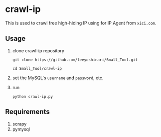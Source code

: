 # crawl-ip
This is used to crawl free high-hiding IP using for IP Agent from `xici.com`.

## Usage
1. clone crawl-ip repository
   ```shell
   git clone https://github.com/leeyoshinari/Small_Tool.git
   
   cd Small_Tool/crawl-ip
   ```

2. set the MySQL's `username` and `password`, etc.

3. run
   ```shell
   python crawl-ip.py
   ```
   
## Requirements
1. scrapy
2. pymysql
